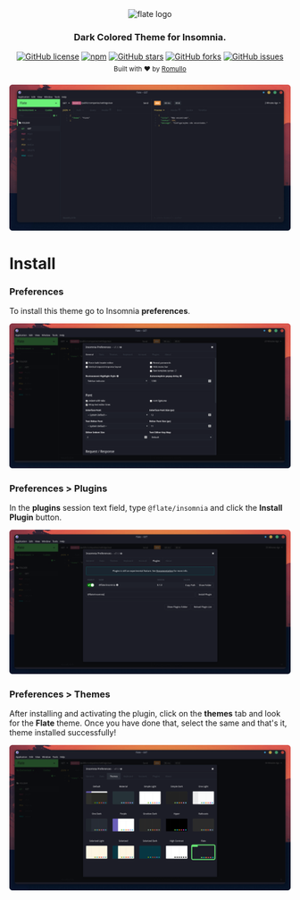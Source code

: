 <div align="center">
  <img alt="flate logo" src="https://github.com/hiukky/flate/raw/develop/assets/brand.png"/>
  <h3>Dark Colored Theme for Insomnia.</h3>
</div>

<div align="center">
    <a href="https://github.com/hiukky/flate/blob/master/LICENSE"><img alt="GitHub license" src="https://img.shields.io/github/license/hiukky/flate?color=%236BF178&style=flat-square"></a>
    <a href="https://www.npmjs.com/package/@flate/insomnia"><img alt="npm" src="https://img.shields.io/npm/dt/@flate/insomnia?color=%2300CECB&style=flat-square"></a>
    <a href="https://github.com/hiukky/flate/stargazers"><img alt="GitHub stars" src="https://img.shields.io/github/stars/hiukky/flate?color=%234ab2fc&style=flat-square"></a>
    <a href="https://github.com/hiukky/flate/network"><img alt="GitHub forks" src="https://img.shields.io/github/forks/hiukky/flate?color=%23ff595e&style=flat-square"></a>
    <a href="https://github.com/hiukky/flate/issues"><img alt="GitHub issues" src="https://img.shields.io/github/issues/hiukky/flate?color=%23FFEE93&style=flat-square"></a>
</div>

<div align="center">
  <sub>Built with ❤︎ by
  <a href="https://github.com/hiukky">Romullo</a>
  <br><br>
</div>

<div align="center">
    <img src="./assets/insomnia.png?raw=true" />
</div>

# Install

### Preferences

To install this theme go to Insomnia **preferences**.

<div align="center">
    <img src="./assets/preferences.png?raw=true" />
</div>

### Preferences > Plugins

In the **plugins** session text field, type `@flate/insomnia` and click the **Install Plugin** button.

<div align="center">
    <img src="./assets/plugins.png?raw=true" />
</div>

### Preferences > Themes

After installing and activating the plugin, click on the **themes** tab and look for the **Flate** theme. Once you have done that, select the same and that's it, theme installed successfully!

<div align="center">
    <img src="./assets/themes.png?raw=true" />
</div>

